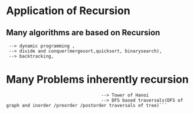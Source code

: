 # Application of Recursion
## Many algorithms are based on Recursion 
     --> dynamic programming ,
     --> divide and conquer(mergesort,quicksort, binarysearch),
     --> backtracking,
# Many Problems inherently recursion  
                                        --> Tower of Hanoi
                                        --> DFS based traversals(DFS of graph and inorder /preorder /postorder traversals of tree)```